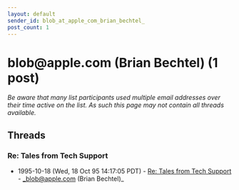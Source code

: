 ```yaml
---
layout: default
sender_id: blob_at_apple_com_brian_bechtel_
post_count: 1
---
```


# blob<span>@</span>apple.com (Brian Bechtel) (1 post)

_Be aware that many list participants used multiple email addresses over their time active on the list. As such this page may not contain all threads available._

## Threads

### Re: Tales from Tech Support
+ 1995-10-18 (Wed, 18 Oct 95 14:17:05 PDT) - [Re: Tales from Tech Support](/archive/1995/10/f87fd321837b8211cd1f0051824ba42496bf38593155365ca9264a8b5680acb7) - _blob@apple.com (Brian Bechtel)_

